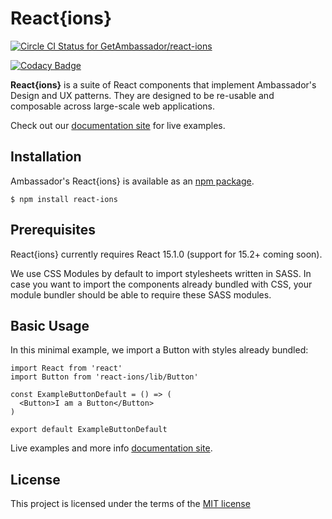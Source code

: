 # React{ions}

[ ![Circle CI Status for GetAmbassador/react-ions](https://circleci.com/gh/GetAmbassador/react-ions.svg?style=shield&circle-token=d8458a09c88aa541c37a7d45b471f48c14cb6a71)](https://circleci.com/)

[![Codacy Badge](https://api.codacy.com/project/badge/Grade/e8a2a7c1977a4bc480defb75d598d4f1)](https://www.codacy.com?utm_source=github.com&amp;utm_medium=referral&amp;utm_content=GetAmbassador/react-ions&amp;utm_campaign=Badge_Grade)

**React{ions}** is a suite of React components that implement Ambassador's Design and UX patterns. They are designed to be re-usable and composable across large-scale web applications.

Check out our [documentation site](http://react-ions.herokuapp.com/) for live examples.

## Installation
Ambassador's React{ions} is available as an [npm package](https://npmjs.com/react-ions).

`$ npm install react-ions`

## Prerequisites

React{ions} currently requires React 15.1.0 (support for 15.2+ coming soon).

We use CSS Modules by default to import stylesheets written in SASS. In case you want to import the components already bundled with CSS, your module bundler should be able to require these SASS modules.

## Basic Usage
In this minimal example, we import a Button with styles already bundled:

	import React from 'react'
	import Button from 'react-ions/lib/Button'

	const ExampleButtonDefault = () => (
	  <Button>I am a Button</Button>
	)

	export default ExampleButtonDefault

Live examples and more info [documentation site](http://react-ions.herokuapp.com/components).

## License
This project is licensed under the terms of the [MIT license](LICENSE)
